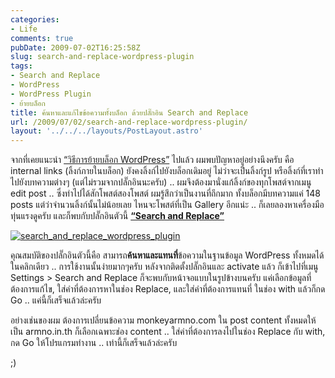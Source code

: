 ```yaml
---
categories:
- Life
comments: true
pubDate: 2009-07-02T16:25:58Z
slug: search-and-replace-wordpress-plugin
tags:
- Search and Replace
- WordPress
- WordPress Plugin
- ย้ายบล็อก
title: ค้นหาและแก้ไขข้อความทั้งบล็อก ด้วยปลั๊กอิน Search and Replace
url: /2009/07/02/search-and-replace-wordpress-plugin/
layout: '../../../layouts/PostLayout.astro'
---
```


จากที่เคยแนะนำ [“วิธีการย้ายบล็อก WordPress”](https://armno.in.th/20090624/%E0%B8%A7%E0%B8%B4%E0%B8%98%E0%B8%B5%E0%B8%81%E0%B8%B2%E0%B8%A3%E0%B8%A2%E0%B9%89%E0%B8%B2%E0%B8%A2%E0%B8%9A%E0%B8%A5%E0%B9%87%E0%B8%AD%E0%B8%81-wordpress) ไปแล้ว ผมพบปัญหาอยู่อย่างนึงครับ คือ internal links (ลิ้งก์ภายในบล็อก) ยังคงลิ้งก์ไปยังบล็อกเดิมอยู่ ไม่ว่าจะเป็นลิ้งก์รูป หรือลิ้งก์ที่เราทำไปยังบทความต่างๆ (แต่ไม่รวมจากปลั๊กอินนะครับ) .. ผมจึงต้องมานั่งแก้ลิ้งก์ของทุกโพสต์จากเมนู edit post .. ซึ่งทำไปได้สักโพสต์สองโพสต์ ผมรู้สึกว่าเป็นงานที่ถึกมาก ทั้งบล็อกมีบทความแค่ 148 posts แต่ว่าจำนวนลิ้งก์นั้นไม่น้อยเลย ไหนจะโพสต์ที่เป็น Gallery อีกแน่ะ .. ก็เลยลองหาเครื่องมือทุ่นแรงดูครับ และก็พบกับปลั๊กอินตัวนี้ **[“Search and Replace”](http://wordpress.org/extend/plugins/search-and-replace/)**



[![search_and_replace_wordpress_plugin](https://armno.in.th/wp-content/uploads/SearchandReplace_E319/search_and_replace_wordpress_plugin_thumb.png)](https://armno.in.th/wp-content/uploads/SearchandReplace_E319/search_and_replace_wordpress_plugin.png)



คุณสมบัติของปลั๊กอินตัวนี้คือ สามารถ**ค้นหาและแทนที่**ข้อความในฐานข้อมูล WordPress ทั้งหมดได้ในคลิกเดียว .. การใช้งานนั้นง่ายมากๆครับ หลังจากติดตั้งปลั๊กอินและ activate แล้ว ก็เข้าไปที่เมนู Settings > Search and Replace ก็จะพบกับหน้าจอแบบในรูปข้างบนครับ แค่เลือกข้อมูลที่ต้องการแก้ไข, ใส่คำที่ต้องการหาในช่อง Replace, และใส่คำที่ต้องการแทนที่ ในช่อง with แล้วก็กด Go .. แค่นี้ก็เสร็จแล้วล่ะครับ



อย่างเช่นของผม ต้องการเปลี่ยนข้อความ monkeyarmno.com ใน post content ทั้งหมดให้เป็น armno.in.th ก็เลือกเฉพาะช่อง content .. ใส่ค่าที่ต้องการลงไปในช่อง Replace กับ with, กด Go ให้โปรแกรมทำงาน .. เท่านี้ก็เสร็จแล้วล่ะครับ



;)
